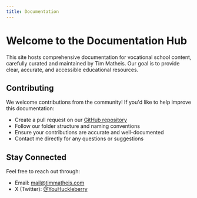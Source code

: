```yaml
---
title: Documentation
---
```


# Welcome to the Documentation Hub

This site hosts comprehensive documentation for vocational school content, carefully curated and maintained by Tim Matheis. Our goal is to provide clear, accurate, and accessible educational resources.

## Contributing

We welcome contributions from the community! If you'd like to help improve this documentation:

- Create a pull request on our [GitHub repository](https://github.com/HuckleberryLovesYou/bs)
- Follow our folder structure and naming conventions
- Ensure your contributions are accurate and well-documented
- Contact me directly for any questions or suggestions

## Stay Connected

Feel free to reach out through:
- Email: [mail@timmatheis.com](mailto:mail@timmatheis.com)
- X (Twitter): [@YouHuckleberry](https://x.com/YouHuckleberry)